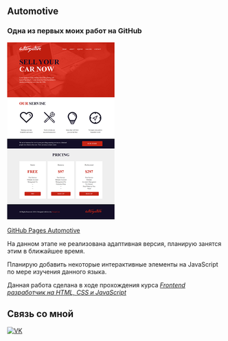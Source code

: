 ## Automotive 
### Одна из первых моих работ на GitHub  

![screenshot](README/Automotive.png)

[GitHub Pages Automotive](https://vsamura.github.io/Automotive/)

На данном этапе не реализована адаптивная версия, планирую занятся этим в ближайшее время.  

Планирую добавить некоторые интерактивные элементы на JavaScript по мере изучения данного языка.  

Данная работа сделана в ходе прохождения курса [*Frontend разработчик на HTML, CSS и JavaScript*](https://stepik.org/course/113402)  

## Связь со мной
[![VK](https://img.shields.io/badge/вконтакте-%232E87FB.svg?&style=for-the-badge&logo=vk&logoColor=white)](https://vk.com/vxsamura)
